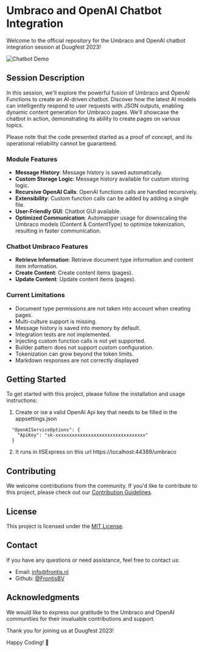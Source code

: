# Umbraco and OpenAI Chatbot Integration

Welcome to the official repository for the Umbraco and OpenAI chatbot integration session at Duugfest 2023!

![Chatbot Demo](https://github.com/FrontisBV/DF23-UmbracoOpenAIChatBot/assets/16189228/3c7e9454-152b-48e5-a299-da6c3c812df3)

## Session Description

In this session, we'll explore the powerful fusion of Umbraco and OpenAI Functions to create an AI-driven chatbot. Discover how the latest AI models can intelligently respond to user requests with JSON outputs, enabling dynamic content generation for Umbraco pages. We'll showcase the chatbot in action, demonstrating its ability to create pages on various topics.

Please note that the code presented started as a proof of concept, and its operational reliability cannot be guaranteed.

### Module Features

- **Message History**: Message history is saved automatically.
- **Custom Storage Logic**: Message history available for custom storing logic.
- **Recursive OpenAI Calls**: OpenAI functions calls are handled recursively.
- **Extensibility**: Custom function calls can be added by adding a single file.
- **User-Friendly GUI**: Chatbot GUI available.
- **Optimized Communication**: Automapper usage for downscaling the Umbraco models (Content & ContentType) to optimize tokenization, resulting in faster communication.

### Chatbot Umbraco Features

- **Retrieve Information**: Retrieve document type information and content item information.
- **Create Content**: Create content items (pages).
- **Update Content**: Update content items (pages).

### Current Limitations

- Document type permissions are not taken into account when creating pages.
- Multi-culture support is missing.
- Message history is saved into memory by default.
- Integration tests are not implemented.
- Injecting custom function calls is not yet supported.
- Builder pattern does not support custom configuration.
- Tokenization can grow beyond the token limits.
- Markdown responses are not correctly displayed

## Getting Started

To get started with this project, please follow the installation and usage instructions:

1. Create or ise a valid OpenAI Api key that needs to be filled in the appsettings.json

```
  "OpenAIServiceOptions": {
    "ApiKey": "sk-xxxxxxxxxxxxxxxxxxxxxxxxxxxxxxxxx"
  }
```

2. It runs in IISExpress on this url https://localhost:44389/umbraco

## Contributing

We welcome contributions from the community. If you'd like to contribute to this project, please check out our [Contribution Guidelines](CONTRIBUTING.md).

## License

This project is licensed under the [MIT License](LICENSE.md).

## Contact

If you have any questions or need assistance, feel free to contact us:

- Email: [info@frontis.nl](info@frontis.nl)
- Github: [@FrontisBV](https://github.com/FrontisBV/)

## Acknowledgments

We would like to express our gratitude to the Umbraco and OpenAI communities for their invaluable contributions and support.

Thank you for joining us at Duugfest 2023!

Happy Coding! 🚀

